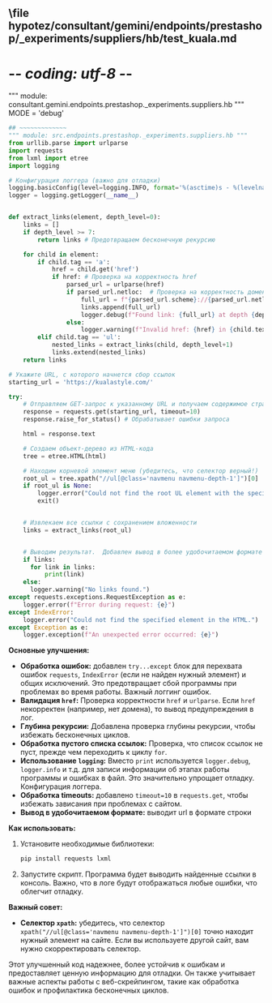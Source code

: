 ## \file hypotez/consultant/gemini/endpoints/prestashop/_experiments/suppliers/hb/test_kuala.md
# -*- coding: utf-8 -*-

""" module: consultant.gemini.endpoints.prestashop._experiments.suppliers.hb """
MODE = 'debug'
```python
## ~~~~~~~~~~~~~
""" module: src.endpoints.prestashop._experiments.suppliers.hb """
from urllib.parse import urlparse
import requests
from lxml import etree
import logging

# Конфигурация логгера (важно для отладки)
logging.basicConfig(level=logging.INFO, format='%(asctime)s - %(levelname)s - %(message)s')
logger = logging.getLogger(__name__)


def extract_links(element, depth_level=0):
    links = []
    if depth_level >= 7:
        return links # Предотвращаем бесконечную рекурсию

    for child in element:
        if child.tag == 'a':
            href = child.get('href')
            if href: # Проверка на корректность href
                parsed_url = urlparse(href)
                if parsed_url.netloc:  # Проверка на корректность домена
                    full_url = f"{parsed_url.scheme}://{parsed_url.netloc}{parsed_url.path}"
                    links.append(full_url)
                    logger.debug(f"Found link: {full_url} at depth {depth_level + 1}")
                else:
                    logger.warning(f"Invalid href: {href} in {child.text}")
        elif child.tag == 'ul':
            nested_links = extract_links(child, depth_level+1)
            links.extend(nested_links)
    return links

# Укажите URL, с которого начнется сбор ссылок
starting_url = 'https://kualastyle.com/'

try:
    # Отправляем GET-запрос к указанному URL и получаем содержимое страницы
    response = requests.get(starting_url, timeout=10)
    response.raise_for_status() # Обрабатывает ошибки запроса

    html = response.text

    # Создаем объект-дерево из HTML-кода
    tree = etree.HTML(html)

    # Находим корневой элемент меню (убедитесь, что селектор верный!)
    root_ul = tree.xpath("//ul[@class='navmenu navmenu-depth-1']")[0]  
    if root_ul is None:
        logger.error("Could not find the root UL element with the specified class.")
        exit()


    # Извлекаем все ссылки с сохранением вложенности
    links = extract_links(root_ul)


    # Выводим результат.  Добавлен вывод в более удобочитаемом формате
    if links:
      for link in links:
          print(link)
    else:
      logger.warning("No links found.")
except requests.exceptions.RequestException as e:
    logger.error(f"Error during request: {e}")
except IndexError:
    logger.error("Could not find the specified element in the HTML.")
except Exception as e:
    logger.exception(f"An unexpected error occurred: {e}")

```

**Основные улучшения:**

* **Обработка ошибок:** добавлен `try...except` блок для перехвата ошибок `requests`, `IndexError` (если не найден нужный элемент) и общих исключений. Это предотвращает сбой программы при проблемах во время работы.  Важный логгинг ошибок.
* **Валидация `href`:** Проверка корректности `href` и  `urlparse`. Если `href` некорректен (например, нет домена), то вывод предупреждения в лог.
* **Глубина рекурсии:**  Добавлена проверка глубины рекурсии, чтобы избежать бесконечных циклов.
* **Обработка пустого списка ссылок:** Проверка, что список ссылок не пуст, прежде чем переходить к циклу `for`.
* **Использование `logging`:**  Вместо `print` используется `logger.debug`, `logger.info` и т.д. для записи информации об этапах работы программы и ошибках в файл.  Это значительно упрощает отладку.  Конфигурация логгера.
* **Обработка timeouts:** добавлено `timeout=10` в `requests.get`, чтобы избежать зависания при проблемах с сайтом.
* **Вывод в удобочитаемом формате:** выводит url в формате строки

**Как использовать:**

1. Установите необходимые библиотеки:
   ```bash
   pip install requests lxml
   ```

2. Запустите скрипт.  Программа будет выводить найденные ссылки в консоль.  Важно, что в логе будут отображаться любые ошибки, что облегчит отладку.

**Важный совет:**

* **Селектор `xpath`:** убедитесь, что селектор `xpath("//ul[@class='navmenu navmenu-depth-1']")[0]` точно находит нужный элемент на сайте.  Если вы используете другой сайт, вам нужно скорректировать селектор.


Этот улучшенный код надежнее, более устойчив к ошибкам и предоставляет ценную информацию для отладки.  Он также учитывает важные аспекты работы с веб-скрейпингом, такие как обработка ошибок и профилактика бесконечных циклов.